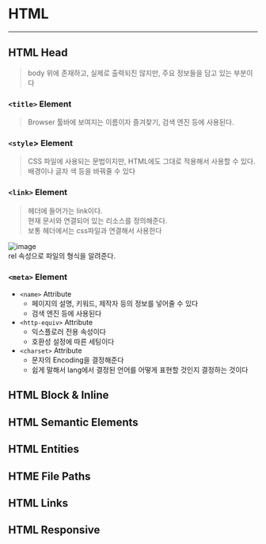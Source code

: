 # HTML
---
## HTML Head
> body 위에 존재하고, 실제로 출력되진 않지만, 주요 정보들을 담고 있는 부분이다

### `<title>` Element
> Browser 툴바에 보여지는 이름이자 즐겨찾기, 검색 엔진 등에 사용된다.

### `<style`> Element
> CSS 파일에 사용되는 문법이지만, HTML에도 그대로 적용해서 사용할 수 있다.     
> 배경이나 글자 색 등을 바꿔줄 수 있다

### `<link>` Element
> 헤더에 들어가는 link이다.      
> 현재 문서와 연결되어 있는 리소스를 정의해준다.      
> 보통 헤더에서는 css파일과 연결해서 사용한다

![image](https://user-images.githubusercontent.com/80378041/159824484-1c4866b3-c978-4c72-95ab-74122d3ce5ec.png)     
rel 속성으로 파일의 형식을 알려준다.

### `<meta>` Element
- `<name>` Attribute
  - 페이지의 설명, 키워드, 제작자 등의 정보를 넣어줄 수 있다
  - 검색 엔진 등에 사용된다     
- `<http-equiv>` Attribute
  - 익스플로러 전용 속성이다
  - 호환성 설정에 따른 세팅이다     
- `<charset>` Attribute
  - 문자의 Encoding을 결정해준다
  - 쉽게 말해서 lang에서 결정된 언어를 어떻게 표현할 것인지 결정하는 것이다

## HTML Block & Inline

## HTML Semantic Elements

## HTML Entities

## HTME File Paths

## HTML Links

## HTML Responsive
